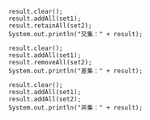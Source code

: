         result.clear();
        result.addAll(set1);
        result.retainAll(set2);
        System.out.println("交集：" + result);

        result.clear();
        result.addAll(set1);
        result.removeAll(set2);
        System.out.println("差集：" + result);

        result.clear();
        result.addAll(set1);
        result.addAll(set2);
        System.out.println("并集：" + result);




        